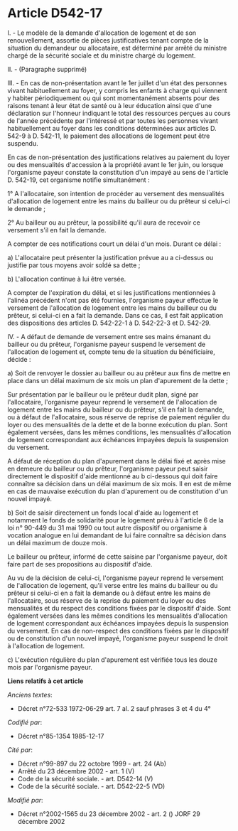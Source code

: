 # Article D542-17

I. - Le modèle de la demande d'allocation de logement et de son renouvellement, assortie de pièces justificatives tenant
compte de la situation du demandeur ou allocataire, est déterminé par arrêté du ministre chargé de la sécurité sociale et du
ministre chargé du logement.

II. - (Paragraphe supprimé)

III. - En cas de non-présentation avant le 1er juillet d'un état des personnes vivant habituellement au foyer, y compris les
enfants à charge qui viennent y habiter périodiquement ou qui sont momentanément absents pour des raisons tenant à leur état
de santé ou à leur éducation ainsi que d'une déclaration sur l'honneur indiquant le total des ressources perçues au cours de
l'année précédente par l'intéressé et par toutes les personnes vivant habituellement au foyer dans les conditions déterminées
aux articles D. 542-9 à D. 542-11, le paiement des allocations de logement peut être suspendu.

En cas de non-présentation des justifications relatives au paiement du loyer ou des mensualités d'accession à la propriété
avant le 1er juin, ou lorsque l'organisme payeur constate la constitution d'un impayé au sens de l'article D. 542-19, cet
organisme notifie simultanément :

1° A l'allocataire, son intention de procéder au versement des mensualités d'allocation de logement entre les mains du
bailleur ou du prêteur si celui-ci le demande ;

2° Au bailleur ou au prêteur, la possibilité qu'il aura de recevoir ce versement s'il en fait la demande.

A compter de ces notifications court un délai d'un mois. Durant ce délai :

a) L'allocataire peut présenter la justification prévue au a ci-dessus ou justifie par tous moyens avoir soldé sa dette ;

b) L'allocation continue à lui être versée.

A compter de l'expiration du délai, et si les justifications mentionnées à l'alinéa précédent n'ont pas été fournies,
l'organisme payeur effectue le versement de l'allocation de logement entre les mains du bailleur ou du prêteur, si celui-ci
en a fait la demande. Dans ce cas, il est fait application des dispositions des articles D. 542-22-1 à D. 542-22-3 et D.
542-29.

IV. - A défaut de demande de versement entre ses mains émanant du bailleur ou du prêteur, l'organisme payeur suspend le
versement de l'allocation de logement et, compte tenu de la situation du bénéficiaire, décide :

a) Soit de renvoyer le dossier au bailleur ou au prêteur aux fins de mettre en place dans un délai maximum de six mois un
plan d'apurement de la dette ;

Sur présentation par le bailleur ou le prêteur dudit plan, signé par l'allocataire, l'organisme payeur reprend le versement
de l'allocation de logement entre les mains du bailleur ou du prêteur, s'il en fait la demande, ou à défaut de l'allocataire,
sous réserve de reprise de paiement régulier du loyer ou des mensualités de la dette et de la bonne exécution du plan. Sont
également versées, dans les mêmes conditions, les mensualités d'allocation de logement correspondant aux échéances impayées
depuis la suspension du versement.

A défaut de réception du plan d'apurement dans le délai fixé et après mise en demeure du bailleur ou du prêteur, l'organisme
payeur peut saisir directement le dispositif d'aide mentionné au b ci-dessous qui doit faire connaître sa décision dans un
délai maximum de six mois. Il en est de même en cas de mauvaise exécution du plan d'apurement ou de constitution d'un nouvel
impayé.

b) Soit de saisir directement un fonds local d'aide au logement et notamment le fonds de solidarité pour le logement prévu à
l'article 6 de la loi n° 90-449 du 31 mai 1990 ou tout autre dispositif ou organisme à vocation analogue en lui demandant de
lui faire connaître sa décision dans un délai maximum de douze mois.

Le bailleur ou prêteur, informé de cette saisine par l'organisme payeur, doit faire part de ses propositions au dispositif
d'aide.

Au vu de la décision de celui-ci, l'organisme payeur reprend le versement de l'allocation de logement, qu'il verse entre les
mains du bailleur ou du prêteur si celui-ci en a fait la demande ou à défaut entre les mains de l'allocataire, sous réserve
de la reprise du paiement du loyer ou des mensualités et du respect des conditions fixées par le dispositif d'aide. Sont
également versées dans les mêmes conditions les mensualités d'allocation de logement correspondant aux échéances impayées
depuis la suspension du versement. En cas de non-respect des conditions fixées par le dispositif ou de constitution d'un
nouvel impayé, l'organisme payeur suspend le droit à l'allocation de logement.

c) L'exécution régulière du plan d'apurement est vérifiée tous les douze mois par l'organisme payeur.

**Liens relatifs à cet article**

_Anciens textes_:

  - Décret n°72-533 1972-06-29 art. 7 al. 2 sauf phrases 3 et 4 du 4°

_Codifié par_:

  - Décret n°85-1354 1985-12-17

_Cité par_:

  - Décret n°99-897 du 22 octobre 1999 - art. 24 (Ab)
  - Arrêté du 23 décembre 2002 - art. 1 (V)
  - Code de la sécurité sociale. - art. D542-14 (V)
  - Code de la sécurité sociale. - art. D542-22-5 (VD)

_Modifié par_:

  - Décret n°2002-1565 du 23 décembre 2002 - art. 2 () JORF 29 décembre 2002
